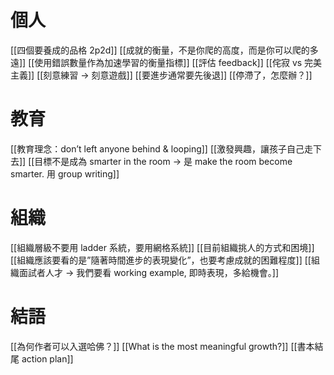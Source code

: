 
# 個人
[[四個要養成的品格  2p2d]]
[[成就的衡量，不是你爬的高度，而是你可以爬的多遠]]
[[使用錯誤數量作為加速學習的衡量指標]]
[[評估 feedback]]
[[侘寂 vs 完美主義]]
[[刻意練習 -> 刻意遊戲]]
[[要進步通常要先後退]]
[[停滯了，怎麼辦？]]

# 教育
[[教育理念：don’t left anyone behind & looping]]
[[激發興趣，讓孩子自己走下去]]
[[目標不是成為 smarter in the room → 是 make the room become smarter. 用 group writing]]

# 組織
[[組織層級不要用 ladder 系統，要用網格系統]]
[[目前組織挑人的方式和困境]]
[[組織應該要看的是”隨著時間進步的表現變化”，也要考慮成就的困難程度]]
[[組織面試者人才 → 我們要看 working example, 即時表現，多給機會。]]

# 結語
[[為何作者可以入選哈佛？]]
[[What is the most meaningful growth?]]
[[書本結尾 action plan]]
  